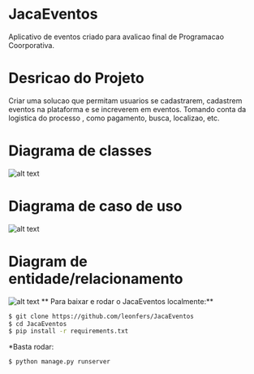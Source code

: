 # JacaEventos
  Aplicativo de eventos criado para avalicao final de Programacao Coorporativa.

# Desricao do Projeto
  Criar uma solucao que permitam usuarios se cadastrarem, cadastrem eventos na plataforma e se increverem em eventos. Tomando conta da logistica do processo , como pagamento,  busca, localizao, etc.
  
# Diagrama de classes
![alt text](https://github.com/leonfers/JacaEventos/blob/master/jacaEventos/Documentos/Diagrama%20de%20Classes%202%20.jpg)
# Diagrama de caso de uso
![alt text](https://github.com/leonfers/JacaEventos/blob/master/jacaEventos/Documentos/DiagramDeCaso.jpg)
# Diagram  de entidade/relacionamento
![alt text](https://github.com/leonfers/JacaEventos/blob/master/jacaEventos/Documentos/DER.jpg)
** Para baixar e rodar o JacaEventos localmente:**

```bash
$ git clone https://github.com/leonfers/JacaEventos
$ cd JacaEventos
$ pip install -r requirements.txt
```
*Basta rodar:
```bash
$ python manage.py runserver
```
